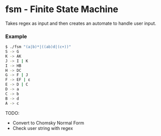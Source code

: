# fsm - Finite State Machine

Takes regex as input and then creates an automate to handle user input.

### Example

```bash
$ ./fsm "(a|b)*|((ab)d|(c+))"
S -> G
K -> AK
J -> I | K
I -> HB
H -> DC
G -> F | J
F -> EF | ε
E -> D | C
D -> a
C -> b
B -> d
A -> c
```

TODO:
- Convert to Chomsky Normal Form
- Check user string with regex
